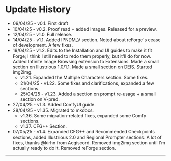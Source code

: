 # Update History
- 09/04/25 - v0.1. First draft
- 10/04/25 - v0.2. Proof read + added images. Released for a preview.
- 12/04/25 - v1.0. Full release.
- 14/04/25 - v1.1. Added IPNDM_V section. Noted about reForge's cease of development. A few fixes.
- 19/04/25 - v1.2. Edits to the Installation and UI guides to make it fit Forge; I think I still need to redo them properly, but it'll do for now. Added Infinite Image Browsing extension to Extensions. Made a small section on Illustrious 1.0/1.1. Made a small section on DEIS. Started img2img.
	- v1.21. Expanded the Multiple Characters section. Some fixes.
	- 21/04/25 - v1.22. Some fixes and clarifications, expanded a few sections.
	- 25/04/25 - v1.23. Added a section on prompt re-usage + a small section on V-pred.
- 27/04/25 - v1.3. Added ComfyUI guide.
- 28/04/25 - v1.35. Migrated to mkdocs.
	- v1.36. Some migration-related fixes, expanded some Comfy sections.
	- v1.37. CFG++ Section.
- 07/05/25 - v1.4. Expanded CFG++ and Recommended Checkpoints sections, added Illustrious 2.0 and Regional Prompter sections. A lot of fixes, thanks @kirhn from Aegiscord. Removed img2img section until I'm actually ready to do it. Removed reForge section.
***